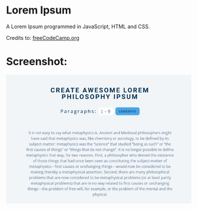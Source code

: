 # Lorem Ipsum

A Lorem Ipsum programmed in JavaScript, HTML and CSS.

Credits to: [freeCodeCamp.org](https://www.youtube.com/watch?v=3PHXvlpOkf4)

# Screenshot:

![alt text](https://github.com/math-reis/basic-projects/blob/main/lorem-ipsum/image.png?raw=true)
